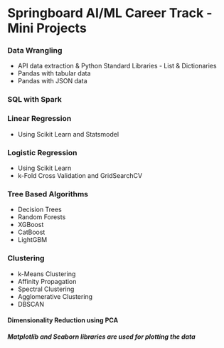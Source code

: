 # Springboard AI/ML Career Track - Mini Projects
### Data Wrangling
* API data extraction & Python Standard Libraries - List & Dictionaries
* Pandas with tabular data
* Pandas with JSON data
### SQL with Spark 
### Linear Regression
* Using Scikit Learn and Statsmodel
### Logistic Regression
* Using Scikit Learn
* k-Fold Cross Validation and GridSearchCV
### Tree Based Algorithms
* Decision Trees
* Random Forests
* XGBoost
* CatBoost
* LightGBM
### Clustering
* k-Means Clustering
* Affinity Propagation
* Spectral Clustering
* Agglomerative Clustering
* DBSCAN
#### Dimensionality Reduction using PCA

##### Matplotlib and Seaborn libraries are used for plotting the data